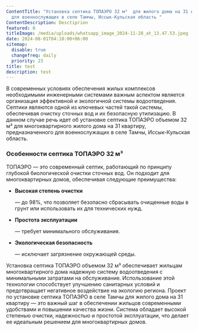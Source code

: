 ```yaml
---
ContentTitle: "Установка септика ТОПАЭРО 32 м³  для жилого дома на 31 квартиру
  для военнослужащих в селе Тамчы, Иссык-Кульская область "
ContentDescription: Desctiprion
featured: 0
titleImage: /media/uploads/whatsapp_image_2024-11-28_at_13.47.53.jpeg
date: 2024-08-01T04:10:00+06:00
sitemap:
  disable: true
  changefreq: daily
  priority: 23
title: test
description: test
---
```




В современных условиях обеспечения жилых комплексов необходимыми инженерными системами важным аспектом является организация эффективной и экологичной системы водоотведения. Септики являются одной из ключевых частей такой системы, обеспечивая очистку сточных вод и их безопасную утилизацию. В данном случае речь идет об установке септика ТОПАЭРО объемом 32 м³ для многоквартирного жилого дома на 31 квартиру, предназначенного для военнослужащих в селе Тамчы, Иссык-Кульская область.

### Особенности септика ТОПАЭРО 32 м³

ТОПАЭРО — это современный септик, работающий по принципу глубокой биологической очистки сточных вод. Он подходит для многоквартирных домов, обеспечивая следующие преимущества:

* **Высокая степень очистки**

   — до 98%, что позволяет безопасно сбрасывать очищенные воды в грунт или использовать их для технических нужд.
* **Простота эксплуатации**

   — требует минимального обслуживания.
* **Экологическая безопасность**

   — исключает загрязнение окружающей среды.



Установка септика ТОПАЭРО объемом 32 м³ обеспечивает жильцам многоквартирного дома надежную систему водоотведения с минимальными затратами на обслуживание. Использование этой технологии способствует улучшению санитарных условий и предотвращает негативное воздействие на экологию региона.
Проект по установке септика ТОПАЭРО в селе Тамчы для жилого дома на 31 квартиру — это важный шаг в обеспечении жильцов современными удобствами и повышении качества жизни. Система обладает высокой степенью очистки, надежностью и простотой эксплуатации, что делает ее идеальным решением для многоквартирных домов.
